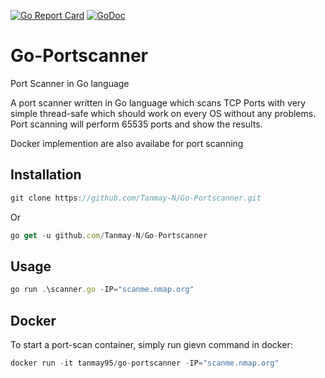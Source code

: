 [![Go Report Card](https://goreportcard.com/badge/github.com/Tanmay9511/Go-Portscanner)](https://goreportcard.com/report/github.com/Tanmay9511/Go-Portscanner)
[![GoDoc](https://godoc.org/github.com/Tanmay9511/Go-Portscanner?status.svg)](https://godoc.org/github.com/Tanmay9511/Go-Portscanner)

# Go-Portscanner
Port Scanner in Go language

A port scanner written in Go language which scans TCP Ports with very simple thread-safe which should work on every OS without any problems. Port scanning will perform 65535 ports and show the results.

Docker implemention are also availabe for port scanning

## Installation 

```javascript 
git clone https://github.com/Tanmay-N/Go-Portscanner.git
```

Or 
```javascript 
go get -u github.com/Tanmay-N/Go-Portscanner
```

## Usage

```javascript 
go run .\scanner.go -IP="scanme.nmap.org"
```

## Docker

To start a port-scan container, simply run gievn command in docker:

```javascript
docker run -it tanmay95/go-portscanner -IP="scanme.nmap.org"
```
